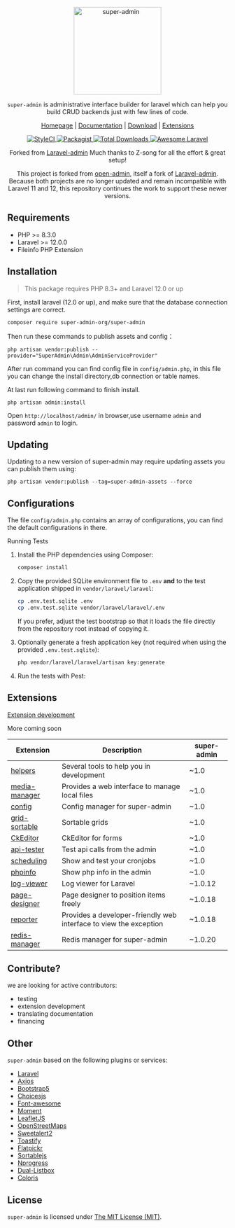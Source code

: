 <p align="center">
<a href="https://super-admin.org/">
<img src="https://super-admin.org/gfx/logo.png" alt="super-admin" style="height:200px;background:transparent;">
</a>
</p>

<p align="center"><code>super-admin</code> is administrative interface builder for laravel which can help you build CRUD backends just with few lines of code.</p>

<p align="center">
<a href="https://super-admin.org">Homepage</a> |
<a href="https://super-admin.org/docs">Documentation</a> |
<a href="https://github.com/super-admin-org/super-admin">Download</a> |
<a href="https://github.com/super-admin-org?tab=repositories">Extensions</a>
</p>

<p align="center">
    <a href="https://styleci.io/repos/365864806">
        <img src="https://styleci.io/repos/365864806/shield" alt="StyleCI">
    </a>
    <a href="https://packagist.org/packages/super-admin-org/super-admin">
        <img src="https://img.shields.io/github/license/super-admin-org/super-admin.svg?style=flat-square&color=brightgreen" alt="Packagist">
    </a>
    <a href="https://packagist.org/packages/super-admin-org/super-admin">
        <img src="https://img.shields.io/packagist/dt/super-admin-org/super-admin.svg?style=flat-square" alt="Total Downloads">
    </a>
    <a href="https://github.com/super-admin-org/super-admin">
        <img src="https://img.shields.io/badge/Awesome-Laravel-brightgreen.svg?style=flat-square" alt="Awesome Laravel">
    </a>
<!--
    <a href="#backers" alt="sponsors on Open Collective">
        <img src="https://opencollective.com/super-admin/backers/badge.svg?style=flat-square" />
    </a>
    <a href="https://www.paypal.me/wishbone-prductions" alt="Paypal donate">
        <img src="https://img.shields.io/badge/Donate-Paypal-green.svg?style=flat-square" />
    </a>-->
</div>

<p align="center">
    Forked from <a href="https://github.com/z-song/laravel-admin">Laravel-admin</a> Much thanks to Z-song for all the effort & great setup!
</p>

<p align="center">
    This project is forked from
    <a href="https://github.com/open-admin-org/open-admin">open-admin</a>,
    itself a fork of
    <a href="https://github.com/z-song/laravel-admin">Laravel-admin</a>.
    Because both projects are no longer updated and remain incompatible with
    Laravel 11 and 12, this repository continues the work to support these
    newer versions.
</p>


Requirements
------------
 - PHP >= 8.3.0
 - Laravel >= 12.0.0
 - Fileinfo PHP Extension

Installation
------------

> This package requires PHP 8.3+ and Laravel 12.0 or up

First, install laravel (12.0 or up), and make sure that the database connection settings are correct.

```
composer require super-admin-org/super-admin
```

Then run these commands to publish assets and config：

```
php artisan vendor:publish --provider="SuperAdmin\Admin\AdminServiceProvider"
```
After run command you can find config file in `config/admin.php`, in this file you can change the install directory,db connection or table names.

At last run following command to finish install.
```
php artisan admin:install
```

Open `http://localhost/admin/` in browser,use username `admin` and password `admin` to login.

Updating
------------
Updating to a new version of super-admin may require updating assets you can publish them using:
```
php artisan vendor:publish --tag=super-admin-assets --force
```

Configurations
------------
The file `config/admin.php` contains an array of configurations, you can find the default configurations in there.

Running Tests

1. Install the PHP dependencies using Composer:

   ```bash
   composer install
   ```

2. Copy the provided SQLite environment file to `.env` **and** to the test
   application shipped in `vendor/laravel/laravel`:

   ```bash
   cp .env.test.sqlite .env
   cp .env.test.sqlite vendor/laravel/laravel/.env
   ```

   If you prefer, adjust the test bootstrap so that it loads the file directly
   from the repository root instead of copying it.

3. Optionally generate a fresh application key (not required when using the
   provided `.env.test.sqlite`):

   ```bash
   php vendor/laravel/laravel/artisan key:generate
   ```

4. Run the tests with Pest:


## Extensions
<a href="https://super-admin.org/docs/en/extension-development">Extension development</a>

More coming soon

| Extension                                                        | Description                              | super-admin                              |
| ---------------------------------------------------------------- | ---------------------------------------- |---------------------------------------- |
| [helpers](https://github.com/super-admin-org/helpers)             | Several tools to help you in development | ~1.0 |
| [media-manager](https://github.com/super-admin-org/media-manager) | Provides a web interface to manage local files          | ~1.0 |
| [config](https://github.com/super-admin-org/config)               | Config manager for super-admin            |~1.0 |
| [grid-sortable](https://github.com/super-admin-org/grid-sortable) | Sortable grids                           |~1.0 |
| [CkEditor](https://github.com/super-admin-org/ckeditor)           | CkEditor for forms                       |~1.0 |
| [api-tester](https://github.com/super-admin-org/api-tester)       | Test api calls from the admin            |~1.0 |
| [scheduling](https://github.com/super-admin-org/scheduling)       | Show and test your cronjobs              |~1.0 |
| [phpinfo](https://github.com/super-admin-org/phpinfo)             | Show php info in the admin               |~1.0 |
| [log-viewer](https://github.com/super-admin-org/log-viewer)       | Log viewer for Laravel                   |~1.0.12 |
| [page-designer](https://github.com/super-admin-org/page-designer) | Page designer to position items freely   |~1.0.18 |
| [reporter](https://github.com/super-admin-org/reporter)           | Provides a developer-friendly web interface to view the exception    |~1.0.18 |
| [redis-manager](https://github.com/super-admin-org/redis-manager) | Redis manager for super-admin             |~1.0.20 |


<!--
| [backup](https://github.com/super-admin-extensions/backup) | An admin interface for managing backups          |~1.5 |
| [wangEditor](https://github.com/super-admin-extensions/wangEditor) | A rich text editor based on [wangeditor](http://www.wangeditor.com/)         |~1.6 |
| [summernote](https://github.com/super-admin-extensions/summernote) | A rich text editor based on [summernote](https://summernote.org/)          |~1.6 |
| [simplemde](https://github.com/super-admin-extensions/simplemde) | A markdown editor based on [simplemde](https://github.com/sparksuite/simplemde-markdown-editor)          |~1.6 |
| [php-editor](https://github.com/super-admin-extensions/php-editor) <br/> [python-editor](https://github.com/super-admin-extensions/python-editor) <br/> [js-editor](https://github.com/super-admin-extensions/js-editor)<br/> [css-editor](https://github.com/super-admin-extensions/css-editor)<br/> [clike-editor](https://github.com/super-admin-extensions/clike-editor)| Several programing language editor extensions based on code-mirror          |~1.6 |
| [json-editor](https://github.com/super-admin-extensions/json-editor) | JSON Editor for super-admin          |~1.6 |
| [composer-viewer](https://github.com/super-admin-extensions/composer-viewer) | A web interface of composer packages in laravel.          |~1.6 |
| [data-table](https://github.com/super-admin-extensions/data-table) | Advanced table widget for super-admin |~1.6 |
| [watermark](https://github.com/super-admin-extensions/watermark) | Text watermark for super-admin |~1.6 |
| [google-authenticator](https://github.com/ylic/super-admin-google-authenticator) | Google authenticator |~1.6 |
-->

## Contribute?
 we are looking for active contributors:
 - testing
 - extension development
 - translating documentation
 - financing

Other
------------
`super-admin` based on the following plugins or services:

+ [Laravel](https://laravel.com/)
+ [Axios](https://github.com/axios/axios)
+ [Bootstrap5](https://getbootstrap.com/docs/5.0/getting-started/introduction/)
+ [Choicesjs](https://github.com/Choices-js/Choices)
+ [Font-awesome](http://fontawesome.io)
+ [Moment](http://momentjs.com/)
+ [LeafletJS](https://leafletjs.com/)
+ [OpenStreetMaps](https://www.openstreetmap.org/)
+ [Sweetalert2](https://github.com/sweetalert2/sweetalert2)
+ [Toastify](https://github.com/apvarun/toastify-js)
+ [Flatpickr](https://github.com/flatpickr/flatpickr)
+ [Sortablejs](https://github.com/SortableJS/Sortable)
+ [Nprogress](https://ricostacruz.com/nprogress/)
+ [Dual-Listbox](https://github.com/maykinmedia/dual-listbox/)
+ [Coloris](https://github.com/mdbassit/Coloris/)

License
------------
`super-admin` is licensed under [The MIT License (MIT)](LICENSE).
